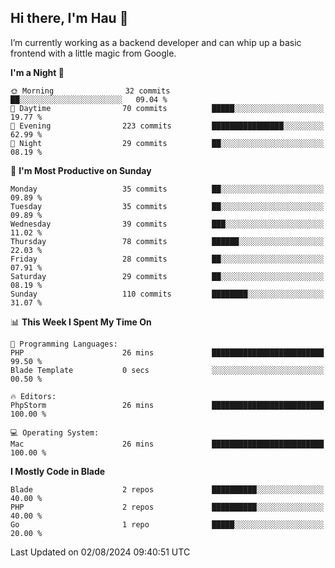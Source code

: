 ## Hi there, I'm Hau 👋
I’m currently working as a backend developer and can whip up a basic frontend with a little magic from Google. 

<!--START_SECTION:waka-->
**I'm a Night 🦉** 

```text
🌞 Morning                32 commits          ██░░░░░░░░░░░░░░░░░░░░░░░   09.04 % 
🌆 Daytime                70 commits          █████░░░░░░░░░░░░░░░░░░░░   19.77 % 
🌃 Evening                223 commits         ████████████████░░░░░░░░░   62.99 % 
🌙 Night                  29 commits          ██░░░░░░░░░░░░░░░░░░░░░░░   08.19 % 
```
📅 **I'm Most Productive on Sunday** 

```text
Monday                   35 commits          ██░░░░░░░░░░░░░░░░░░░░░░░   09.89 % 
Tuesday                  35 commits          ██░░░░░░░░░░░░░░░░░░░░░░░   09.89 % 
Wednesday                39 commits          ███░░░░░░░░░░░░░░░░░░░░░░   11.02 % 
Thursday                 78 commits          ██████░░░░░░░░░░░░░░░░░░░   22.03 % 
Friday                   28 commits          ██░░░░░░░░░░░░░░░░░░░░░░░   07.91 % 
Saturday                 29 commits          ██░░░░░░░░░░░░░░░░░░░░░░░   08.19 % 
Sunday                   110 commits         ████████░░░░░░░░░░░░░░░░░   31.07 % 
```


📊 **This Week I Spent My Time On** 

```text
💬 Programming Languages: 
PHP                      26 mins             █████████████████████████   99.50 % 
Blade Template           0 secs              ░░░░░░░░░░░░░░░░░░░░░░░░░   00.50 % 

🔥 Editors: 
PhpStorm                 26 mins             █████████████████████████   100.00 % 

💻 Operating System: 
Mac                      26 mins             █████████████████████████   100.00 % 
```

**I Mostly Code in Blade** 

```text
Blade                    2 repos             ██████████░░░░░░░░░░░░░░░   40.00 % 
PHP                      2 repos             ██████████░░░░░░░░░░░░░░░   40.00 % 
Go                       1 repo              █████░░░░░░░░░░░░░░░░░░░░   20.00 % 
```




 Last Updated on 02/08/2024 09:40:51 UTC
<!--END_SECTION:waka-->

